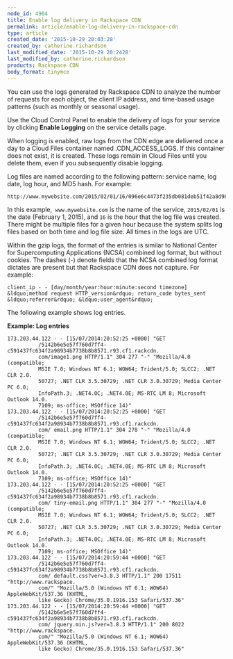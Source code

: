 ```yaml
---
node_id: 4904
title: Enable log delivery in Rackspace CDN
permalink: article/enable-log-delivery-in-rackspace-cdn
type: article
created_date: '2015-10-29 20:03:28'
created_by: catherine.richardson
last_modified_date: '2015-10-29 20:2428'
last_modified_by: catherine.richardson
products: Rackspace CDN
body_format: tinymce
---
```


You can use the logs generated by Rackspace CDN to analyze the number of
requests for each object, the client IP address, and time-based usage
patterns (such as monthly or seasonal usage).

Use the Cloud Control Panel to enable the delivery of logs for your
service by clicking **Enable Logging** on the service details page.

When logging is enabled, raw logs from the CDN edge are delivered once a
day to a Cloud Files container named .CDN\_ACCESS\_LOGS. If this
container does not exist, it is created. These logs remain in Cloud
Files until you delete them, even if you subsequently disable logging.

Log files are named according to the following pattern: service name,
log date, log hour, and MD5 hash. For example:

    http://www.mywebsite.com/2015/02/01/16/096e6c4473f235db081deb51f42a8d98.log.gz

In this example,` www.mywebsite.com` is the name of the service,
`2015/02/01` is the date (February 1, 2015), and `16` is the hour that
the log file was created. There might be multiple files for a given hour
because the system splits log files based on both time and log file
size. All times in the logs are UTC.

Within the gzip logs, the format of the entries is similar to National
Center for Supercomputing Applications (NCSA) combined log format, but
without cookies. The dashes (-) denote fields that the NCSA combined log
format dictates are present but that Rackspace CDN does not capture. For
example:

    client_ip - - [day/month/year:hour:minute:second timezone] &ldquo;method request HTTP_version&rdquo; return_code bytes_sent &ldquo;referrer&rdquo; &ldquo;user_agent&rdquo;

The following example shows log entries.

**Example: Log entries**

    173.203.44.122 - - [15/07/2014:20:52:25 +0000] "GET
              /5142b6e5e57f760d7ff4-c591437fc634f2a98934b7738b8b8571.r93.cf1.rackcdn.
              com/image1.png HTTP/1.1" 304 277 "-" "Mozilla/4.0 (compatible;
              MSIE 7.0; Windows NT 6.1; WOW64; Trident/5.0; SLCC2; .NET CLR 2.0.
              50727; .NET CLR 3.5.30729; .NET CLR 3.0.30729; Media Center PC 6.0;
              InfoPath.3; .NET4.0C; .NET4.0E; MS-RTC LM 8; Microsoft Outlook 14.0.
              7109; ms-office; MSOffice 14)"
    173.203.44.122 - - [15/07/2014:20:52:25 +0000] "GET
              /5142b6e5e57f760d7ff4-c591437fc634f2a98934b7738b8b8571.r93.cf1.rackcdn.
              com/ email.png HTTP/1.1" 304 278 "-" "Mozilla/4.0 (compatible;
              MSIE 7.0; Windows NT 6.1; WOW64; Trident/5.0; SLCC2; .NET CLR 2.0.
              50727; .NET CLR 3.5.30729; .NET CLR 3.0.30729; Media Center PC 6.0;
              InfoPath.3; .NET4.0C; .NET4.0E; MS-RTC LM 8; Microsoft Outlook 14.0.
              7109; ms-office; MSOffice 14)"
    173.203.44.122 - - [15/07/2014:20:52:25 +0000] "GET
              /5142b6e5e57f760d7ff4-c591437fc634f2a98934b7738b8b8571.r93.cf1.rackcdn.
              com/ tiny-email.png HTTP/1.1" 304 277 "-" "Mozilla/4.0 (compatible;
              MSIE 7.0; Windows NT 6.1; WOW64; Trident/5.0; SLCC2; .NET CLR 2.0.
              50727; .NET CLR 3.5.30729; .NET CLR 3.0.30729; Media Center PC 6.0;
              InfoPath.3; .NET4.0C; .NET4.0E; MS-RTC LM 8; Microsoft Outlook 14.0.
              7109; ms-office; MSOffice 14)"
    173.203.44.122 - - [15/07/2014:20:59:44 +0000] "GET
              /5142b6e5e57f760d7ff4-c591437fc634f2a98934b7738b8b8571.r93.cf1.rackcdn.
              com/ default.css?ver=3.8.3 HTTP/1.1" 200 17511 "http://www.rackspace.
              com/" "Mozilla/5.0 (Windows NT 6.1; WOW64) AppleWebKit/537.36 (KHTML,
              like Gecko) Chrome/35.0.1916.153 Safari/537.36"
    173.203.44.122 - - [15/07/2014:20:59:44 +0000] "GET
              /5142b6e5e57f760d7ff4-c591437fc634f2a98934b7738b8b8571.r93.cf1.rackcdn.
              com/ jquery.min.js?ver=3.8.3 HTTP/1.1" 200 8022 "http://www.rackspace.
              com/" "Mozilla/5.0 (Windows NT 6.1; WOW64) AppleWebKit/537.36 (KHTML,
              like Gecko) Chrome/35.0.1916.153 Safari/537.36"

